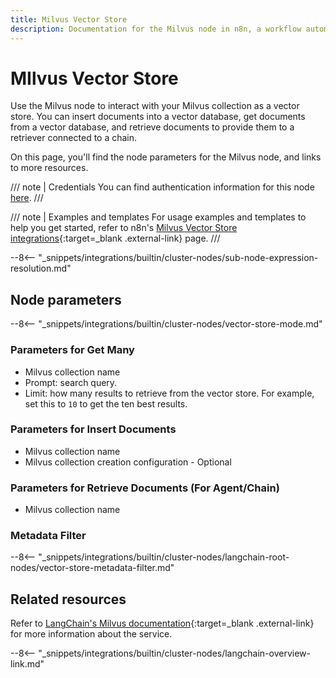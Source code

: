 ```yaml
---
title: Milvus Vector Store
description: Documentation for the Milvus node in n8n, a workflow automation platform. Includes details of operations and configuration, and links to examples and credentials information.
---
```


# MIlvus Vector Store

Use the Milvus node to interact with your Milvus collection as a vector store. You can insert documents into a vector database, get documents from a vector database, and retrieve documents to provide them to a retriever connected to a chain.

On this page, you'll find the node parameters for the Milvus node, and links to more resources.

/// note | Credentials
You can find authentication information for this node [here](/integrations/builtin/credentials/milvus/).
///

/// note | Examples and templates
For usage examples and templates to help you get started, refer to n8n's [Milvus Vector Store integrations](https://n8n.io/integrations/milvus-vector-store/){:target=_blank .external-link} page.
///

--8<-- "_snippets/integrations/builtin/cluster-nodes/sub-node-expression-resolution.md"

## Node parameters

--8<-- "_snippets/integrations/builtin/cluster-nodes/vector-store-mode.md"

### Parameters for Get Many

* Milvus collection name
* Prompt: search query.
* Limit: how many results to retrieve from the vector store. For example, set this to `10` to get the ten best results.

### Parameters for Insert Documents

* Milvus collection name
* Milvus collection creation configuration - Optional

### Parameters for Retrieve Documents (For Agent/Chain)

* Milvus collection name

### Metadata Filter

--8<-- "_snippets/integrations/builtin/cluster-nodes/langchain-root-nodes/vector-store-metadata-filter.md"

## Related resources

Refer to [LangChain's Milvus documentation](https://js.langchain.com/docs/integrations/vectorstores/milvus/){:target=_blank .external-link} for more information about the service.

--8<-- "_snippets/integrations/builtin/cluster-nodes/langchain-overview-link.md"